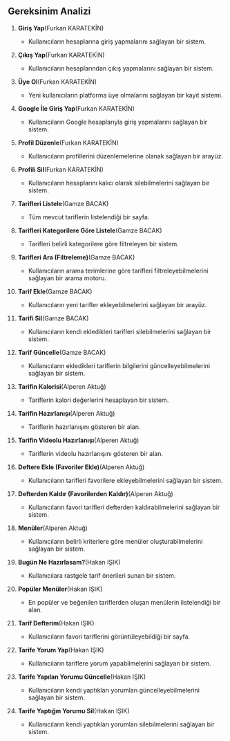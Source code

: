 ## Gereksinim Analizi

1. **Giriş Yap**(Furkan KARATEKİN)
   - Kullanıcıların hesaplarına giriş yapmalarını sağlayan bir sistem.
   
2. **Çıkış Yap**(Furkan KARATEKİN)
   - Kullanıcıların hesaplarından çıkış yapmalarını sağlayan bir sistem.

3. **Üye Ol**(Furkan KARATEKİN)
   - Yeni kullanıcıların platforma üye olmalarını sağlayan bir kayıt sistemi.

4. **Google İle Giriş Yap**(Furkan KARATEKİN)
   - Kullanıcıların Google hesaplarıyla giriş yapmalarını sağlayan bir sistem.

5. **Profil Düzenle**(Furkan KARATEKİN)
   - Kullanıcıların profillerini düzenlemelerine olanak sağlayan bir arayüz.

6. **Profili Sil**(Furkan KARATEKİN)
   - Kullanıcıların hesaplarını kalıcı olarak silebilmelerini sağlayan bir sistem.
   
7. **Tarifleri Listele**(Gamze BACAK)
   - Tüm mevcut tariflerin listelendiği bir sayfa.

8. **Tarifleri Kategorilere Göre Listele**(Gamze BACAK)
   - Tarifleri belirli kategorilere göre filtreleyen bir sistem.

9. **Tarifleri Ara (Filtreleme)**(Gamze BACAK)
   - Kullanıcıların arama terimlerine göre tarifleri filtreleyebilmelerini sağlayan bir arama motoru.

10. **Tarif Ekle**(Gamze BACAK)
    - Kullanıcıların yeni tarifler ekleyebilmelerini sağlayan bir arayüz.

11. **Tarifi Sil**(Gamze BACAK)
    - Kullanıcıların kendi ekledikleri tarifleri silebilmelerini sağlayan bir sistem.

12. **Tarif Güncelle**(Gamze BACAK)
    - Kullanıcıların ekledikleri tariflerin bilgilerini güncelleyebilmelerini sağlayan bir sistem.
   
13. **Tarifin Kalorisi**(Alperen Aktuğ)
    - Tariflerin kalori değerlerini hesaplayan bir sistem.

14. **Tarifin Hazırlanışı**(Alperen Aktuğ)
    - Tariflerin hazırlanışını gösteren bir alan.

15. **Tarifin Videolu Hazırlanışı**(Alperen Aktuğ)
    - Tariflerin videolu hazırlanışını gösteren bir alan.

16. **Deftere Ekle (Favoriler Ekle)**(Alperen Aktuğ)
    - Kullanıcıların tarifleri favorilere ekleyebilmelerini sağlayan bir sistem.

17. **Defterden Kaldır (Favorilerden Kaldır)**(Alperen Aktuğ)
    - Kullanıcıların favori tarifleri defterden kaldırabilmelerini sağlayan bir sistem.

18. **Menüler**(Alperen Aktuğ)
    - Kullanıcıların belirli kriterlere göre menüler oluşturabilmelerini sağlayan bir sistem.
      
19. **Bugün Ne Hazırlasam?**(Hakan IŞIK)
    - Kullanıcılara rastgele tarif önerileri sunan bir sistem.

20. **Popüler Menüler**(Hakan IŞIK)
    - En popüler ve beğenilen tariflerden oluşan menülerin listelendiği bir alan.

21. **Tarif Defterim**(Hakan IŞIK)
    - Kullanıcıların favori tariflerini görüntüleyebildiği bir sayfa.

22. **Tarife Yorum Yap**(Hakan IŞIK)
    - Kullanıcıların tariflere yorum yapabilmelerini sağlayan bir sistem.

23. **Tarife Yapılan Yorumu Güncelle**(Hakan IŞIK)
    - Kullanıcıların kendi yaptıkları yorumları güncelleyebilmelerini sağlayan bir sistem.

24. **Tarife Yaptığın Yorumu Sil**(Hakan IŞIK)
    - Kullanıcıların kendi yaptıkları yorumları silebilmelerini sağlayan bir sistem.

